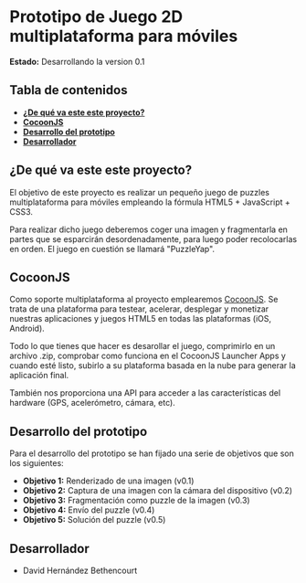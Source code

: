 # Prototipo de Juego 2D multiplataforma para móviles
**Estado:** Desarrollando la version 0.1

## Tabla de contenidos
- [**¿De qué va este este proyecto?**](#proyecto)
- [**CocoonJS**](#cocoonjs)
- [**Desarrollo del prototipo**](#prototipo)
- [**Desarrollador**](#desarrollador)

## <a name="proyecto"></a> ¿De qué va este este proyecto?
El objetivo de este proyecto es realizar un pequeño juego de puzzles multiplataforma para móviles empleando la fórmula HTML5 + JavaScript + CSS3.

Para realizar dicho juego deberemos coger una imagen y fragmentarla en partes que se esparcirán desordenadamente, para luego poder recolocarlas en orden. El juego en cuestión se llamará "PuzzleYap".

## <a name="cocoonjs"></a> CocoonJS
Como soporte multiplataforma al proyecto emplearemos [CocoonJS](https://www.ludei.com/cocoonjs/). Se trata de una plataforma para testear, acelerar, desplegar y monetizar nuestras aplicaciones y juegos HTML5 en todas las plataformas (iOS, Android).

Todo lo que tienes que hacer es desarollar el juego, comprimirlo en un archivo .zip, comprobar como funciona en el CocoonJS Launcher Apps y cuando esté listo, subirlo a su plataforma basada en la nube para generar la aplicación final.

También nos proporciona una API para acceder a las características del hardware (GPS, acelerómetro, cámara, etc).

## <a name="prototipo"></a> Desarrollo del prototipo
Para el desarrollo del prototipo se han fijado una serie de objetivos que son los siguientes:

- **Objetivo 1:** Renderizado de una imagen (v0.1)
- **Objetivo 2:** Captura de una imagen con la cámara del dispositivo (v0.2)
- **Objetivo 3:** Fragmentación como puzzle de la imagen (v0.3)
- **Objetivo 4:** Envío del puzzle (v0.4)
- **Objetivo 5:** Solución del puzzle (v0.5)

## <a name="desarrollador"></a> Desarrollador
- David Hernández Bethencourt